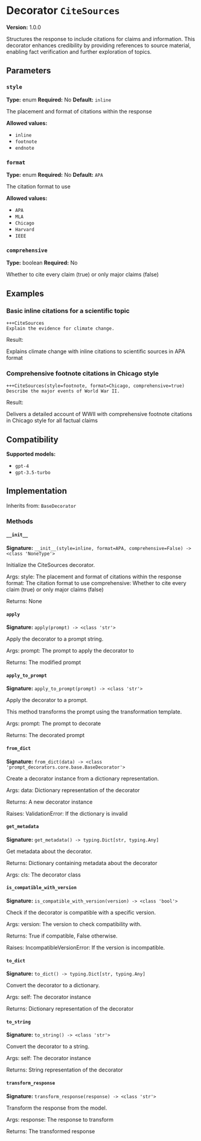 # Decorator `CiteSources`

**Version:** 1.0.0

Structures the response to include citations for claims and information. This decorator enhances credibility by providing references to source material, enabling fact verification and further exploration of topics.

## Parameters

### `style`

**Type:** enum
**Required:** No
**Default:** `inline`

The placement and format of citations within the response

**Allowed values:**

- `inline`
- `footnote`
- `endnote`

### `format`

**Type:** enum
**Required:** No
**Default:** `APA`

The citation format to use

**Allowed values:**

- `APA`
- `MLA`
- `Chicago`
- `Harvard`
- `IEEE`

### `comprehensive`

**Type:** boolean
**Required:** No

Whether to cite every claim (true) or only major claims (false)

## Examples

### Basic inline citations for a scientific topic

```
+++CiteSources
Explain the evidence for climate change.
```

Result:

Explains climate change with inline citations to scientific sources in APA format

### Comprehensive footnote citations in Chicago style

```
+++CiteSources(style=footnote, format=Chicago, comprehensive=true)
Describe the major events of World War II.
```

Result:

Delivers a detailed account of WWII with comprehensive footnote citations in Chicago style for all factual claims

## Compatibility

**Supported models:**

- `gpt-4`
- `gpt-3.5-turbo`

## Implementation

Inherits from: `BaseDecorator`

### Methods

#### `__init__`

**Signature:** `__init__(style=inline, format=APA, comprehensive=False) -> <class 'NoneType'>`

Initialize the CiteSources decorator.

Args:
    style: The placement and format of citations within the response
    format: The citation format to use
    comprehensive: Whether to cite every claim (true) or only major claims (false)


Returns:
    None

#### `apply`

**Signature:** `apply(prompt) -> <class 'str'>`

Apply the decorator to a prompt string.

Args:
    prompt: The prompt to apply the decorator to


Returns:
    The modified prompt

#### `apply_to_prompt`

**Signature:** `apply_to_prompt(prompt) -> <class 'str'>`

Apply the decorator to a prompt.

This method transforms the prompt using the transformation template.

Args:
    prompt: The prompt to decorate

Returns:
    The decorated prompt

#### `from_dict`

**Signature:** `from_dict(data) -> <class 'prompt_decorators.core.base.BaseDecorator'>`

Create a decorator instance from a dictionary representation.

Args:
    data: Dictionary representation of the decorator

Returns:
    A new decorator instance

Raises:
    ValidationError: If the dictionary is invalid

#### `get_metadata`

**Signature:** `get_metadata() -> typing.Dict[str, typing.Any]`

Get metadata about the decorator.

Returns:
    Dictionary containing metadata about the decorator


Args:
    cls: The decorator class

#### `is_compatible_with_version`

**Signature:** `is_compatible_with_version(version) -> <class 'bool'>`

Check if the decorator is compatible with a specific version.

Args:
    version: The version to check compatibility with.


Returns:
    True if compatible, False otherwise.


Raises:
    IncompatibleVersionError: If the version is incompatible.

#### `to_dict`

**Signature:** `to_dict() -> typing.Dict[str, typing.Any]`

Convert the decorator to a dictionary.

Args:
    self: The decorator instance

Returns:
    Dictionary representation of the decorator

#### `to_string`

**Signature:** `to_string() -> <class 'str'>`

Convert the decorator to a string.

Args:
    self: The decorator instance

Returns:
    String representation of the decorator

#### `transform_response`

**Signature:** `transform_response(response) -> <class 'str'>`

Transform the response from the model.

Args:
    response: The response to transform

Returns:
    The transformed response
